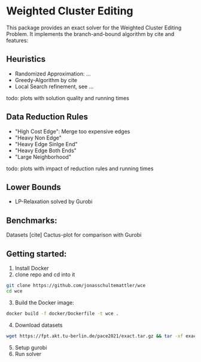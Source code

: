 # Weighted Cluster Editing

This package provides an exact solver for the Weighted Cluster Editing Problem.
It implements the branch-and-bound algorithm by cite and features:
## Heuristics
- Randomized Approximation: ...
- Greedy-Algorithm by cite
- Local Search refinement, see ...

todo: plots with solution quality and running times

## Data Reduction Rules
- "High Cost Edge": Merge too expensive edges
- "Heavy Non Edge" 
- "Heavy Edge Sinlge End" 
- "Heavy Edge Both Ends"
- "Large Neighborhood"

todo: plots with impact of reduction rules and running times

## Lower Bounds
- LP-Relaxation solved by Gurobi

## Benchmarks:
Datasets [cite]
Cactus-plot for comparison with Gurobi

## Getting started:
1. Install Docker
2. clone repo and cd into it
```bash
git clone https://github.com/jonasschultemattler/wce
cd wce
```
3. Build the Docker image:
```bash
docker build -f docker/Dockerfile -t wce .
```
4. Download datasets
```bash
wget https://fpt.akt.tu-berlin.de/pace2021/exact.tar.gz && tar -xf exact.tar.gz
```
5. Setup gurobi
6. Run solver

